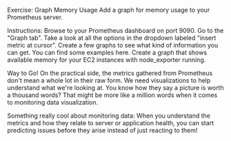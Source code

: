 Exercise: Graph Memory Usage
Add a graph for memory usage to your Prometheus server.

Instructions:
Browse to your Prometheus dashboard on port 9090.
Go to the "Graph tab".
Take a look at all the options in the dropdown labeled "insert metric at cursor".
Create a few graphs to see what kind of information you can get. You can find some examples here.
Create a graph that shows available memory for your EC2 instances with node_exporter running.


Way to Go!
On the practical side, the metrics gathered from Prometheus don't mean a whole lot in their raw form. We need visualizations to help understand what we're looking at. You know how they say a picture is worth a thousand words? That might be more like a million words when it comes to monitoring data visualization.

Something really cool about monitoring data: When you understand the metrics and how they relate to server or application health, you can start predicting issues before they arise instead of just reacting to them!